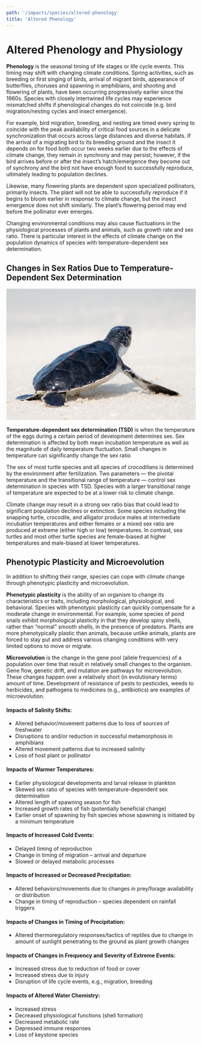```yaml
---
path: '/impacts/species/altered-phenology'
title: 'Altered Phenology'
---
```


# Altered Phenology and Physiology

**Phenology** is the seasonal timing of life stages or life cycle events. This timing may shift with changing climate conditions. Spring activities, such as breeding or first singing of birds, arrival of migrant birds, appearance of butterflies, choruses and spawning in amphibians, and shooting and flowering of plants, have been occurring progressively earlier since the 1960s. Species with closely intertwined life cycles may experience mismatched shifts if phenological changes do not coincide (e.g. bird migration/nesting cycles and insect emergence).

For example, bird migration, breeding, and nesting are timed every spring to coincide with the peak availability of critical food sources in a delicate synchronization that occurs across large distances and diverse habitats. If the arrival of a migrating bird to its breeding ground and the insect it depends on for food both occur two weeks earlier due to the effects of climate change, they remain in synchrony and may persist; however, if the bird arrives before or after the insect’s hatch/emergence they become out of synchrony and the bird not have enough food to successfully reproduce, ultimately leading to population declines.

Likewise, many flowering plants are dependent upon specialized pollinators, primarily insects. The plant will not be able to successfully reproduce if it begins to bloom earlier in response to climate change, but the insect emergence does not shift similarly. The plant’s flowering period may end before the pollinator ever emerges.

Changing environmental conditions may also cause fluctuations in the physiological processes of plants and animals, such as growth rate and sex ratio. There is particular interest in the effects of climate change on the population dynamics of species with temperature-dependent sex determination.


## Changes in Sex Ratios Due to Temperature-Dependent Sex Determination

<div class="float-left thumbnail-large">
<img src="jcob-nasyr-765785-unsplash.jpg" alt="Hatchling sea turtle photo" />
<!-- https://unsplash.com/photos/uGPBqF1Yls0 -->
</div>

**Temperature-dependent sex determination (TSD)** is when the temperature of the eggs during a certain period of development determines sex.  Sex determination is affected by both mean incubation temperature as well as the magnitude of daily temperature fluctuation.  Small changes in temperature can significantly change the sex ratio

The sex of most turtle species and all species of crocodilians is determined by the environment after fertilization. Two parameters — the pivotal temperature and the transitional range of temperature — control sex determination in species with TSD. Species with a larger transitional range of temperature are expected to be at a lower risk to climate change.

<div class="clear"></div>

Climate change may result in a strong sex ratio bias that could lead to significant population declines or extinction. Some species including the snapping turtle, crocodile, and alligator produce males at intermediate incubation temperatures and either females or a mixed sex ratio are produced at extreme (either high or low) temperatures. In contrast, sea turtles and most other turtle species are female-biased at higher temperatures and male-biased at lower temperatures.


## Phenotypic Plasticity and Microevolution

In addition to shifting their range, species can cope with climate change through phenotypic plasticity and microevolution.

**Phenotypic plasticity** is the ability of an organism to change its characteristics or traits, including morphological, physiological, and behavioral. Species with phenotypic plasticity can quickly compensate for a moderate change in environmental. For example, some species of pond snails exhibit morphological plasticity in that they develop spiny shells, rather than “normal” smooth shells, in the presence of predators. Plants are more phenotypically plastic than animals, because unlike animals, plants are forced to stay put and address various changing conditions with very limited options to move or migrate.

**Microevolution** is the change in the gene pool (allele frequencies) of a population over time that result in relatively small changes to the organism. Gene flow, genetic drift, and mutation are pathways for microevolution. These changes happen over a relatively short (in evolutionary terms) amount of time. Development of resistance of pests to pesticides, weeds to herbicides, and pathogens to medicines (e.g., antibiotics) are examples of microevolution.




#### Impacts of Salinity Shifts:

- Altered behavior/movement patterns due to loss of sources of freshwater
- Disruptions to and/or reduction in successful metamorphosis in amphibians
- Altered movement patterns due to increased salinity
- Loss of host plant or pollinator

#### Impacts of Warmer Temperatures:

- Earlier physiological developments and larval release in plankton
- Skewed sex ratio of species with temperature-dependent sex determination
- Altered length of spawning season for fish
- Increased growth rates of fish (potentially beneficial change)
- Earlier onset of spawning by fish species whose spawning is initiated by a minimum temperature

#### Impacts of Increased Cold Events:

- Delayed timing of reproduction
- Change in timing of migration – arrival and departure
- Slowed or delayed metabolic processes

#### Impacts of Increased or Decreased Precipitation:

- Altered behaviors/movements due to changes in prey/forage availability or distribution
- Change in timing of reproduction – species dependent on rainfall triggers

#### Impacts of Changes in Timing of Precipitation:

- Altered thermoregulatory responses/tactics of reptiles due to change in amount of sunlight penetrating to the ground as plant growth changes

#### Impacts of Changes in Frequency and Severity of Extreme Events:

- Increased stress due to reduction of food or cover
- Increased stress due to injury
- Disruption of life cycle events, e.g., migration, breeding

#### Impacts of Altered Water Chemistry:

- Increased stress
- Decreased physiological functions (shell formation)
- Decreased metabolic rate
- Depressed immune responses
- Loss of keystone species
